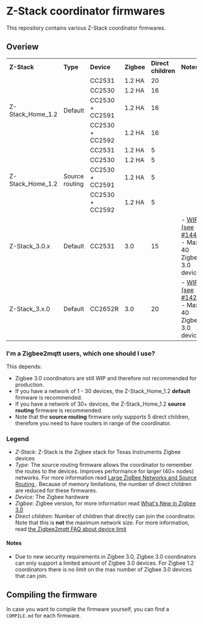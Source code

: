 # Z-Stack coordinator firmwares
This repository contains various Z-Stack coordinator firmwares.

## Overiew
<table>
  <tr>
    <td><b>Z-Stack</b></td>
    <td><b>Type</b></td>
    <td><b>Device</b></td>
    <td><b>Zigbee</b></td>
    <td><b>Direct children</b></td>
    <td><b>Notes</b></td>
  </tr>
  <tr>
    <td rowspan="4">Z-Stack_Home_1.2</td>
    <td rowspan="4">Default</td>
    <td>CC2531</td>
    <td>1.2 HA</td>
    <td>20</td>
    <td></td>
  </tr>
  <tr>
    <td>CC2530</td>
    <td>1.2 HA</td>
    <td>16</td>
    <td></td>
  </tr>
  <tr>
    <td>CC2530 + CC2591</td>
    <td>1.2 HA</td>
    <td>16</td>
    <td></td>
  </tr>
  <tr>
    <td>CC2530 + CC2592</td>
    <td>1.2 HA</td>
    <td>16</td>
    <td></td>
  </tr>
    <tr>
    <td rowspan="4">Z-Stack_Home_1.2</td>
    <td rowspan="4">Source routing</td>
    <td>CC2531</td>
    <td>1.2 HA</td>
    <td>5</td>
    <td></td>
  </tr>
  <tr>
    <td>CC2530</td>
    <td>1.2 HA</td>
    <td>5</td>
    <td></td>
  </tr>
  <tr>
    <td>CC2530 + CC2591</td>
    <td>1.2 HA</td>
    <td>5</td>
    <td></td>
  </tr>
  <tr>
    <td>CC2530 + CC2592</td>
    <td>1.2 HA</td>
    <td>5</td>
    <td></td>
  </tr>
  <tr>
    <td>Z-Stack_3.0.x</td>
    <td>Default</td>
    <td>CC2531</td>
    <td>3.0</td>
    <td>15</td>
    <td>
      - <a href="https://github.com/Koenkk/zigbee2mqtt/issues/1445">WIP (see #1445)</a>
      <br/>
      - Max 40 Zigbee 3.0 devices
    </td>
  </tr>
  <tr>
    <td>Z-Stack_3.x.0</td>
    <td>Default</td>
    <td>CC2652R</td>
    <td>3.0</td>
    <td>20</td>
    <td>
      - <a href="https://github.com/Koenkk/zigbee2mqtt/issues/1429">WIP (see #1429)</a>
      <br/>
      - Max 40 Zigbee 3.0 devices
    </td>
  </tr>
</table>

### I'm a Zigbee2mqtt users, which one should I use?
This depends:
- Zigbee 3.0 coordinators are still WIP and therefore not recommended for production.
- If you have a network of 1 - 30 devices, the Z-Stack_Home_1.2 **default** firmware is recommended.
- If you have a network of 30+ devices, the Z-Stack_Home_1.2 **source routing** firmware is recommended.
- Note that the **source routing** firmware only supports 5 direct children, therefore you need to have routers in range of the coordinator.

### Legend
- *Z-Stack:* Z-Stack is the Zigbee stack for Texas Instruments Zigbee devices
- *Type:* The source routing firmware allows the coordinator to remember the routes to the devices. Improves performance for larger (40+ nodes) networks. For more information read [Large ZigBee Networks and Source Routing
](http://cms.digi.com/resources/documentation/digidocs/90001537/references/r_large_zigbee_networks-source_routing.htm?TocPath=Working%20with%20Zigbee%7C_____14). Because of memory limitations, the number of direct children are reduced for these firmwares.
- *Device:* The Zigbee hardware
- *Zigbee:* Zigbee version, for more information read [What's New in Zigbee 3.0](http://www.ti.com/lit/an/swra615a/swra615a.pdf)
- *Direct children:* Number of children that directly can join the coordinator. Note that this is **not** the maximum network size. For more information, read [the Zigbee2mqtt FAQ about device limit](http://www.zigbee2mqtt.io/information/FAQ.html#i-read-that-zigbee2mqtt-has-a-limit-of-15-devices-is-this-true)

#### Notes
- Due to new security requirements in Zigbee 3.0, Zigbee 3.0 coordinators can only support a limited amount of Zigbee 3.0 devices. For Zigbee 1.2 coordinators there is no limit on the max number of Zigbee 3.0 devices that can join.

## Compiling the firmware
In case you want to compile the firmware yourself, you can find a `COMPILE.md` for each firmware.
